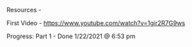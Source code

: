 Resources - 

First Video -
https://www.youtube.com/watch?v=1gir2R7G9ws

Progress:
Part 1 - Done 1/22/2021 @ 6:53 pm